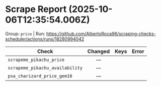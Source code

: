 # Scrape Report (2025-10-06T12:35:54.006Z)

Group: `price`  |  Run: https://github.com/AlbertoRoca96/scraping-checks-scheduler/actions/runs/18280994042

| Check | Changed | Keys | Error |
|---|:---:|:--|:--|
| `scrapeme_pikachu_price` | — |  |  |
| `scrapeme_pikachu_availability` | — |  |  |
| `psa_charizard_price_gem10` | — |  |  |
